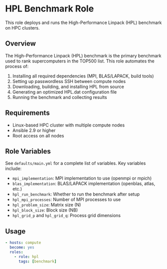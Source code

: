 # HPL Benchmark Role

This role deploys and runs the High-Performance Linpack (HPL) benchmark on HPC clusters.

## Overview

The High-Performance Linpack (HPL) benchmark is the primary benchmark used to rank supercomputers in the TOP500 list. This role automates the process of:

1. Installing all required dependencies (MPI, BLAS/LAPACK, build tools)
2. Setting up passwordless SSH between compute nodes
3. Downloading, building, and installing HPL from source
4. Generating an optimized HPL.dat configuration file
5. Running the benchmark and collecting results

## Requirements

- Linux-based HPC cluster with multiple compute nodes
- Ansible 2.9 or higher
- Root access on all nodes

## Role Variables

See `defaults/main.yml` for a complete list of variables. Key variables include:

- `mpi_implementation`: MPI implementation to use (openmpi or mpich)
- `blas_implementation`: BLAS/LAPACK implementation (openblas, atlas, etc.)
- `hpl_run_benchmark`: Whether to run the benchmark after setup
- `hpl_mpi_processes`: Number of MPI processes to use
- `hpl_problem_size`: Matrix size (N)
- `hpl_block_size`: Block size (NB)
- `hpl_grid_p` and `hpl_grid_q`: Process grid dimensions

## Usage

```yaml
- hosts: compute
  become: yes
  roles:
    - role: hpl
      tags: [benchmark]